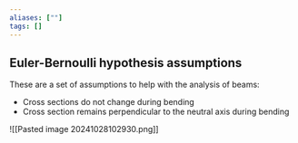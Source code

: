 ```yaml
---
aliases: [""]
tags: []
---
```


## Euler-Bernoulli hypothesis assumptions

These are a set of assumptions to help with the analysis of beams:
- Cross sections do not change during bending
- Cross section remains perpendicular to the neutral axis during bending

![[Pasted image 20241028102930.png]]